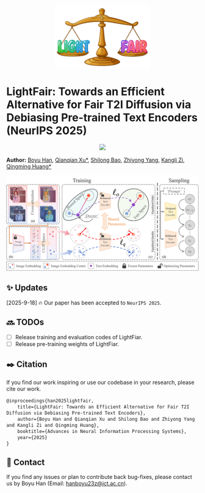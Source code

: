 <div align="center">
  <img src="resources/LightFair_logo.png" alt="LightFair" width="250px">
</div>

# LightFair: Towards an Efficient Alternative for Fair T2I Diffusion via Debiasing Pre-trained Text Encoders (NeurIPS 2025)

<p align="center">
<a href="" target='_blank'>
<img src="https://visitor-badge.laobi.icu/badge?page_id=boyuh.LightFair" />
</a>
</p>


**Author:** [Boyu Han](https://boyuh.github.io/), [Qianqian Xu*](https://qianqianxu010.github.io/), [Shilong Bao](https://statusrank.github.io/), [Zhiyong Yang](https://joshuaas.github.io/), [Kangli Zi](https://scholar.google.com/citations?user=JlmFymcAAAAJ&hl=zh-CN&oi=ao), [Qingming Huang*](https://qmhuang-ucas.github.io/)

![](resources/LightFair.png)

## ✨ Updates

[2025-9-18] 🔥 Our paper has been accepted to `NeurIPS 2025`.

## 🔜 TODOs

- [ ] Release training and evaluation codes of LightFiar.
- [ ] Release pre-training weights of LightFiar.

## ✒️ Citation

If you find our work inspiring or use our codebase in your research, please cite our work.

```
@inproceedings{han2025lightfair,
    title={LightFair: Towards an Efficient Alternative for Fair T2I Diffusion via Debiasing Pre-trained Text Encoders}, 
    author={Boyu Han and Qianqian Xu and Shilong Bao and Zhiyong Yang and Kangli Zi and Qingming Huang},
    booktitle={Advances in Neural Information Processing Systems},
    year={2025}
}
```

## 💬 Contact

If you find any issues or plan to contribute back bug-fixes, please contact us by Boyu Han (Email: hanboyu23z@ict.ac.cn).
